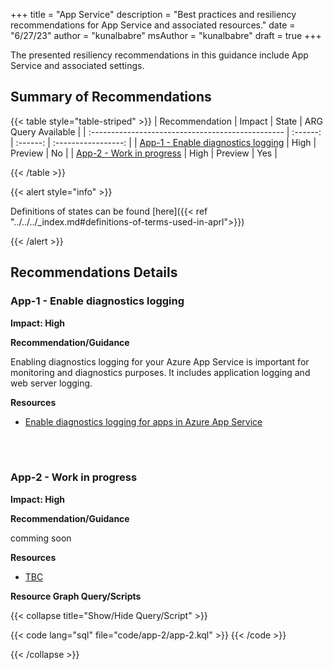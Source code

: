 +++
title = "App Service"
description = "Best practices and resiliency recommendations for App Service and associated resources."
date = "6/27/23"
author = "kunalbabre"
msAuthor = "kunalbabre"
draft = true
+++

The presented resiliency recommendations in this guidance include App Service and associated settings.

## Summary of Recommendations

{{< table style="table-striped" >}}
| Recommendation                                    |  Impact  |  State   | ARG Query Available |
| :------------------------------------------------ | :------: | :------: | :-----------------: |
| [App-1 - Enable diagnostics logging](#app-1---enable-diagnostics-logging) | High | Preview  |         No         |
| [App-2 - Work in progress](#app-2---work-in-progress) | High | Preview |         Yes          |

{{< /table >}}

{{< alert style="info" >}}

Definitions of states can be found [here]({{< ref "../../../_index.md#definitions-of-terms-used-in-aprl">}})

{{< /alert >}}

## Recommendations Details

### App-1 - Enable diagnostics logging

**Impact: High**

**Recommendation/Guidance**

Enabling diagnostics logging for your Azure App Service is important for monitoring and diagnostics purposes. It includes application logging and web server logging.


**Resources**

- [Enable diagnostics logging for apps in Azure App Service](https://learn.microsoft.com/en-us/azure/app-service/troubleshoot-diagnostic-logs)

<br><br>

### App-2 - Work in progress
**Impact: High**

**Recommendation/Guidance**

comming soon 

**Resources**

- [TBC](#app-2---work-in-progress)

**Resource Graph Query/Scripts**

{{< collapse title="Show/Hide Query/Script" >}}

{{< code lang="sql" file="code/app-2/app-2.kql" >}} {{< /code >}}

{{< /collapse >}}

<br><br>
